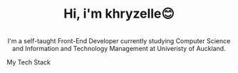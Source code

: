 <div>
  <p align="center">
    <!-- <img src="https://avatars2.githubusercontent.com/u/46096865?s=460&u=c17d80c0914eb1efe02ebe9aeba11b1e3cf9212a" width="30%"> -->
    <h1 align="center" >Hi, i'm khryzelle😊</h1>
    <br>
    <div align="center">
      I'm a self-taught Front-End Developer currently studying Computer Science and Information and Technology Management at Univeristy of Auckland. <br>
    </div>
  </p>
  
My Tech Stack 
<img src="https://img.stackshare.io/service/1209/javascript.jpeg" width="15px " style="text-align:center" align="center">

